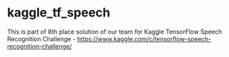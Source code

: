 # kaggle_tf_speech

This is part of 8th place solution of our team for Kaggle TensorFlow Speech Recognition Challenge - https://www.kaggle.com/c/tensorflow-speech-recognition-challenge/
